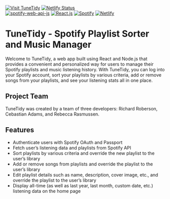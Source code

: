 [![Visit TuneTidy](https://img.shields.io/badge/Visit-TuneTidy-brightgreen)](https://tunetidy.com/)
[![Netlify Status](https://api.netlify.com/api/v1/badges/b09b6d0f-48c6-4a7b-aba8-da27e2a99b51/deploy-status)](https://app.netlify.com/sites/tune-tidy/deploys)
<br>
[![spotify-web-api-js](https://img.shields.io/badge/spotify--web--api--js-1.5.2-red)](https://jmperezperez.com/spotify-web-api-js/)
[![React.js](https://img.shields.io/badge/-React.js-black?logo=react)](https://react.dev/)
[![Spotify](https://img.shields.io/badge/-Spotify-black?logo=spotify)](https://api.spotify.com)
[![Netlify](https://img.shields.io/badge/-Netlify-007ACC?logo=netlify)](https://www.netlify.com/)

# TuneTidy - Spotify Playlist Sorter and Music Manager

Welcome to TuneTidy, a web app built using React and Node.js that provides a convenient and personalized way for users to manage their Spotify playlists and music listening history. With TuneTidy, you can log into your Spotify account, sort your playlists by various criteria, add or remove songs from your playlists, and see your listening stats all in one place.

## Project Team

TuneTidy was created by a team of three developers: Richard Roberson, Cebastian Adams, and Rebecca Rasmussen.

## Features

- Authenticate users with Spotify OAuth and Passport
- Fetch user’s listening data and playlists from Spotify API
- Sort playlists by various criteria and override the new playlist to the user’s library
- Add or remove songs from playlists and override the playlist to the user’s library
- Edit playlist details such as name, description, cover image, etc., and override the playlist to the user’s library
- Display all-time (as well as last year, last month, custom date, etc.) listening data on the home page

 
